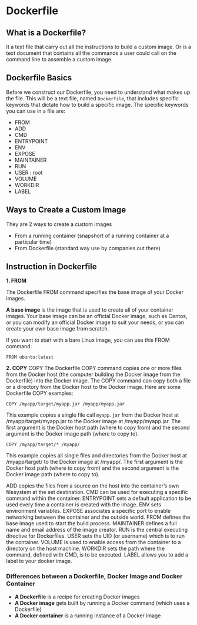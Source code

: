 # Dockerfile

## What is a Dockerfile?
It a text file that carry out all the instructions to build a custom image. Or is a text document that contains all the commands a user could call on the command line to assemble a custom image. 

## Dockerfile Basics
Before we construct our Dockerfile, you need to understand what makes up the file. This will be a text file, named `Dockerfile`, that includes specific keywords that dictate how to build a specific image. The specific keywords you can use in a file are:
- FROM
- ADD 
- CMD 
- ENTRYPOINT 
- ENV 
- EXPOSE 
- MAINTAINER
- RUN 
- USER : root
- VOLUME 
- WORKDIR 
- LABEL

## Ways to Create a Custom Image
They are 2 ways to create a custom images
- From a running container (snapshort of a running container at a particular time)
- From Dockerfile (standard way use by companies out there)

## Instruction in Dockerfile
**1. FROM**

The Dockerfile FROM command specifies the base image of your Docker images.

**A base image** is the image that is used to create all of your container images. Your base image can be an official Docker image, such as Centos, or you can modify an official Docker image to suit your needs, or you can create your own base image from scratch.

If you want to start with a bare Linux image, you can use this FROM command:
```
FROM ubuntu:latest
```

**2. COPY**
COPY
The Dockerfile COPY command copies one or more files from the Docker host (the computer building the Docker image from the Dockerfile) into the Docker image. The COPY command can copy both a file or a directory from the Docker host to the Docker image. Here are some Dockerfile COPY examples:
```
COPY /myapp/target/myapp.jar /myapp/myapp.jar
```
This example copies a single file call `myapp.jar` from the Docker host at /myapp/target/myapp.jar to the Docker image at /myapp/myapp.jar. The first argument is the Docker host path (where to copy from) and the second argument is the Docker image path (where to copy to).


```
COPY /myapp/target/* /myapp/
```
This example copies all single files and directories from the Docker host at /myapp/target/ to the Docker image at /myapp/. The first argument is the Docker host path (where to copy from) and the second argument is the Docker image path (where to copy to).




























ADD copies the files from a source on the host into the container’s own filesystem at the set destination.
CMD can be used for executing a specific command within the container.
ENTRYPOINT sets a default application to be used every time a container is created with the image.
ENV sets environment variables.
EXPOSE associates a specific port to enable networking between the container and the outside world.
FROM defines the base image used to start the build process.
MAINTAINER defines a full name and email address of the image creator.
RUN is the central executing directive for Dockerfiles.
USER sets the UID (or username) which is to run the container.
VOLUME is used to enable access from the container to a directory on the host machine.
WORKDIR sets the path where the command, defined with CMD, is to be executed.
LABEL allows you to add a label to your docker image.


### Differences between a Dockerfile, Docker Image and Docker Container
- **A Dockerfile** is a recipe for creating Docker images
- **A Docker image** gets built by running a Docker command (which uses a Dockerfile)
- **A Docker container** is a running instance of a Docker image